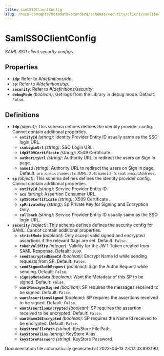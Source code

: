 ```yaml
---
title: samlSSOClientConfig
slug: /main-concepts/metadata-standard/schemas/security/client/samlssoclientconfig
---
```


# SamlSSOClientConfig

*SAML SSO client security configs.*

## Properties

- **`idp`**: Refer to *#/definitions/idp*.
- **`sp`**: Refer to *#/definitions/sp*.
- **`security`**: Refer to *#/definitions/security*.
- **`debugMode`** *(boolean)*: Get logs from the Library in debug mode. Default: `False`.
## Definitions

- **`idp`** *(object)*: This schema defines defines the identity provider config. Cannot contain additional properties.
  - **`entityId`** *(string)*: Identity Provider Entity ID usually same as the SSO login URL.
  - **`ssoLoginUrl`** *(string)*: SSO Login URL.
  - **`idpX509Certificate`** *(string)*: X509 Certificate .
  - **`authorityUrl`** *(string)*: Authority URL to redirect the users on Sign In page.
  - **`nameId`** *(string)*: Authority URL to redirect the users on Sign In page. Default: `urn:oasis:names:tc:SAML:2.0:nameid-format:emailAddress`.
- **`sp`** *(object)*: This schema defines defines the identity provider config. Cannot contain additional properties.
  - **`entityId`** *(string)*: Service Provider Entity ID.
  - **`acs`** *(string)*: Assertion Consumer URL.
  - **`spX509Certificate`** *(string)*: X509 Certificate .
  - **`spPrivateKey`** *(string)*: Sp Private Key for Signing and Encryption Only.
  - **`callback`** *(string)*: Service Provider Entity ID usually same as the SSO login URL.
- **`security`** *(object)*: This schema defines defines the security config for SAML. Cannot contain additional properties.
  - **`strictMode`** *(boolean)*: Only accept valid signed and encrypted assertions if the relevant flags are set. Default: `False`.
  - **`tokenValidity`** *(integer)*: Validity for the JWT Token created from SAML Response. Default: `3600`.
  - **`sendEncryptedNameId`** *(boolean)*: Encrypt Name Id while sending requests from SP. Default: `False`.
  - **`sendSignedAuthRequest`** *(boolean)*: Sign the Authn Request while sending. Default: `False`.
  - **`signSpMetadata`** *(boolean)*: Want the Metadata of this SP to be signed. Default: `False`.
  - **`wantMessagesSigned`** *(boolean)*: SP requires the messages received to be signed. Default: `False`.
  - **`wantAssertionsSigned`** *(boolean)*: SP requires the assertions received to be signed. Default: `False`.
  - **`wantAssertionEncrypted`** *(boolean)*: SP requires the assertion received to be encrypted. Default: `False`.
  - **`wantNameIdEncrypted`** *(boolean)*: SP requires the Name Id received to be encrypted. Default: `False`.
  - **`keyStoreFilePath`** *(string)*: KeyStore File Path.
  - **`keyStoreAlias`** *(string)*: KeyStore Alias.
  - **`keyStorePassword`** *(string)*: KeyStore Password.


Documentation file automatically generated at 2023-04-13 23:17:03.893190.
